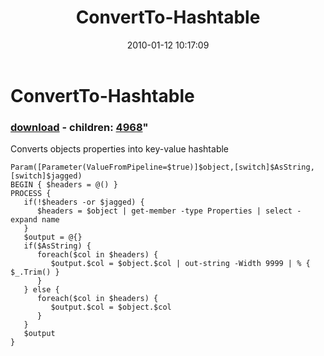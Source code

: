 ﻿---
pid:            1568
parent:         0
children:       4968
poster:         Joel Bennett
title:          ConvertTo-Hashtable
date:           2010-01-12 10:17:09
format:         posh
---

# ConvertTo-Hashtable

### [download](1568.ps1) - children: [4968](4968.md)"

Converts objects properties into key-value hashtable

```posh
Param([Parameter(ValueFromPipeline=$true)]$object,[switch]$AsString,[switch]$jagged)
BEGIN { $headers = @() }
PROCESS {
   if(!$headers -or $jagged) {
      $headers = $object | get-member -type Properties | select -expand name
   }
   $output = @{}
   if($AsString) {
      foreach($col in $headers) {
         $output.$col = $object.$col | out-string -Width 9999 | % { $_.Trim() }
      }
   } else {
      foreach($col in $headers) {
         $output.$col = $object.$col
      }
   }
   $output
}

```
